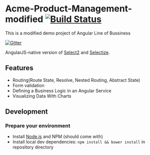 # Acme-Product-Management-modified [![Build Status](https://github.com/angchoo/Acme-Product-Management-modified)](https://github.com/angchoo/Acme-Product-Management-modified)

This is a modified demo project of Angular Line of Bussiness

[![Gitter](https://badges.gitter.im/Join%20Chat.svg)](https://gitter.im/angular-ui/ui-select?utm_source=badge&utm_medium=badge&utm_campaign=pr-badge&utm_content=badge)

AngularJS-native version of [Select2](http://ivaynberg.github.io/select2/) and [Selectize](http://brianreavis.github.io/selectize.js/).



## Features

- Routing(Route State, Resolve, Nested Routing, Abstract State)
- Form validation
- Defining a Business Logic in an Angular Service
- Visualizing Data With Charts



## Development

### Prepare your environment
* Install [Node.js](http://nodejs.org/) and NPM (should come with)
* Install local dev dependencies: `npm install && bower install` in repository directory

